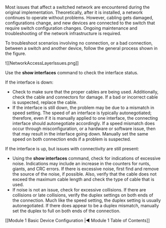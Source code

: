 Most issues that affect a switched network are encountered during the original implementation. Theoretically, after it is installed, a network continues to operate without problems. However, cabling gets damaged, configurations change, and new devices are connected to the switch that require switch configuration changes. Ongoing maintenance and troubleshooting of the network infrastructure is required.

To troubleshoot scenarios involving no connection, or a bad connection, between a switch and another device, follow the general process shown in the figure.

![[NetworkAccessLayerIssues.png]]

Use the **show interfaces** command to check the interface status.

If the interface is down:

- Check to make sure that the proper cables are being used. Additionally, check the cable and connectors for damage. If a bad or incorrect cable is suspected, replace the cable.
- If the interface is still down, the problem may be due to a mismatch in speed setting. The speed of an interface is typically autonegotiated; therefore, even if it is manually applied to one interface, the connecting interface should autonegotiate accordingly. If a speed mismatch does occur through misconfiguration, or a hardware or software issue, then that may result in the interface going down. Manually set the same speed on both connection ends if a problem is suspected.

If the interface is up, but issues with connectivity are still present:

- Using the **show interfaces** command, check for indications of excessive noise. Indications may include an increase in the counters for runts, giants, and CRC errors. If there is excessive noise, first find and remove the source of the noise, if possible. Also, verify that the cable does not exceed the maximum cable length and check the type of cable that is used.
- If noise is not an issue, check for excessive collisions. If there are collisions or late collisions, verify the duplex settings on both ends of the connection. Much like the speed setting, the duplex setting is usually autonegotiated. If there does appear to be a duplex mismatch, manually set the duplex to full on both ends of the connection.

[[Module 1 Basic Device Configuration |◀ Module 1 Table of Contents]]